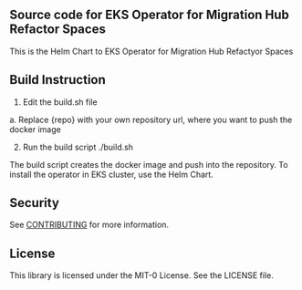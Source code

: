 ## Source code for EKS Operator for Migration Hub Refactor Spaces

This is the Helm Chart to EKS Operator for Migration Hub Refactyor Spaces

## Build Instruction

1. Edit the build.sh file

a. Replace {repo} with your own repository url, where you want to push the docker image

2. Run the build script
./build.sh

The build script creates the docker image and push into the repository. To install the operator in EKS cluster, use the Helm Chart.

## Security

See [CONTRIBUTING](../CONTRIBUTING.md#security-issue-notifications) for more information.


## License

This library is licensed under the MIT-0 License. See the LICENSE file.








